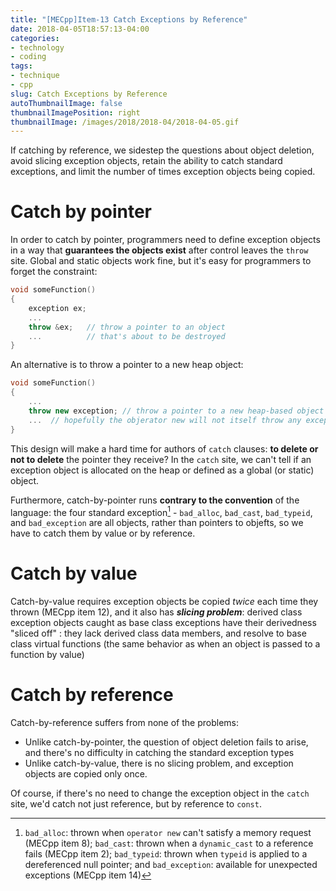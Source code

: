 ```yaml
---
title: "[MECpp]Item-13 Catch Exceptions by Reference"
date: 2018-04-05T18:57:13-04:00
categories:
- technology
- coding
tags:
- technique
- cpp
slug: Catch Exceptions by Reference
autoThumbnailImage: false
thumbnailImagePosition: right
thumbnailImage: /images/2018/2018-04/2018-04-05.gif
---
```


If catching by reference, we sidestep the questions about object deletion, avoid slicing exception objects, retain the ability to catch standard exceptions, and limit the number of times exception objects being copied.
<!--more-->
<!-- toc -->

# Catch by pointer

In order to catch by pointer, programmers need to define exception objects in a way that **guarantees the objects exist** after control leaves the `throw` site. Global and static objects work fine, but it's easy for programmers to forget the constraint:

```cpp
void someFunction()
{
    exception ex;
    ...
    throw &ex;   // throw a pointer to an object 
    ...          // that's about to be destroyed
}
```

An alternative is to throw a pointer to a new heap object:

```cpp
void someFunction()
{
    ...
    throw new exception; // throw a pointer to a new heap-based object 
    ...  // hopefully the objerator new will not itself throw any exception
}
```

This design will make a hard time for authors of `catch` clauses: **to delete or not to delete** the pointer they receive? In the `catch` site, we can't tell if an exception object is allocated on the heap or defined as a global (or static) object.

Furthermore, catch-by-pointer runs **contrary to the convention** of the language: the four standard exception[^1] - `bad_alloc`, `bad_cast`, `bad_typeid`, and `bad_exception` are all objects, rather than pointers to objefts, so we have to catch them by value or by reference.

# Catch by value

Catch-by-value requires exception objects be copied _twice_ each time they thrown (MECpp item 12), and it also has **_slicing problem_**: derived class exception objects caught as base class exceptions have their derivedness "sliced off" : they lack derived class data members, and resolve to base class virtual functions (the same behavior as when an object is passed to a function by value)

# Catch by reference

Catch-by-reference suffers from none of the problems:
* Unlike catch-by-pointer, the question of object deletion fails to arise, and there's no difficulty in catching the standard exception types
* Unlike catch-by-value, there is no slicing problem, and exception objects are copied only once.

Of course, if there's no need to change the exception object in the `catch` site, we'd catch not just reference, but by reference to `const`.

[^1]: `bad_alloc`: thrown when `operator new` can't satisfy a memory request (MECpp item 8); `bad_cast`: thrown when a `dynamic_cast` to a reference fails (MECpp item 2); `bad_typeid`: thrown when `typeid` is applied to a dereferenced null pointer; and `bad_exception`: available for unexpected exceptions (MECpp item 14)
